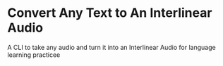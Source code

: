 # Convert Any Text to An Interlinear Audio

A CLI to take any audio and turn it into an Interlinear Audio for language learning practicee 
